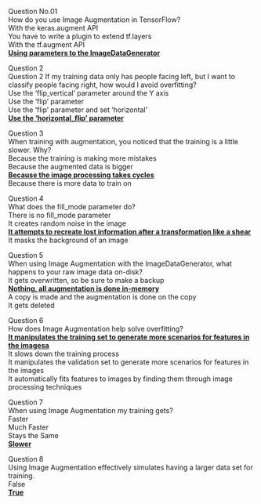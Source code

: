 Question No.01<br>
How do you use Image Augmentation in TensorFlow?<br>
With the keras.augment API<br>
You have to write a plugin to extend tf.layers<br>
With the tf.augment API<br>
**<ins>Using parameters to the ImageDataGenerator</ins>**<br>

Question 2<br>
Question 2
If my training data only has people facing left, but I want to classify people facing right, how would I avoid overfitting?<br>
Use the ‘flip_vertical’ parameter around the Y axis<br>
Use the ‘flip’ parameter<br>
Use the ‘flip’ parameter and set ‘horizontal’<br>
**<ins>Use the ‘horizontal_flip’ parameter</ins>**<br>

Question 3<br>
When training with augmentation, you noticed that the training is a little slower. Why?<br>
Because the training is making more mistakes<br>
Because the augmented data is bigger<br>
**<ins>Because the image processing takes cycles</ins>**<br>
Because there is more data to train on<br>

Question 4<br>
What does the fill_mode parameter do?<br>
There is no fill_mode parameter<br>
It creates random noise in the image<br>
**<ins>It attempts to recreate lost information after a transformation like a shear</ins>**<br>
It masks the background of an image<br>

Question 5<br>
When using Image Augmentation with the ImageDataGenerator, what happens to your raw image data on-disk?<br>
It gets overwritten, so be sure to make a backup<br>
**<ins>Nothing, all augmentation is done in-memory</ins>**<br>
A copy is made and the augmentation is done on the copy<br>
It gets deleted<br>

Question 6<br>
How does Image Augmentation help solve overfitting?<br>
**<ins>It manipulates the training set to generate more scenarios for features in the imagesa</ins>**<br>
It slows down the training process<br>
It manipulates the validation set to generate more scenarios for features in the images<br>
It automatically fits features to images by finding them through image processing techniques<br>

Question 7<br>
When using Image Augmentation my training gets?<br>
Faster<br>
Much Faster<br>
Stays the Same<br>
**<ins>Slower</ins>**<br>

Question 8<br>
Using Image Augmentation effectively simulates having a larger data set for training.<br>
False<br>
**<ins>True</ins>**<br>
